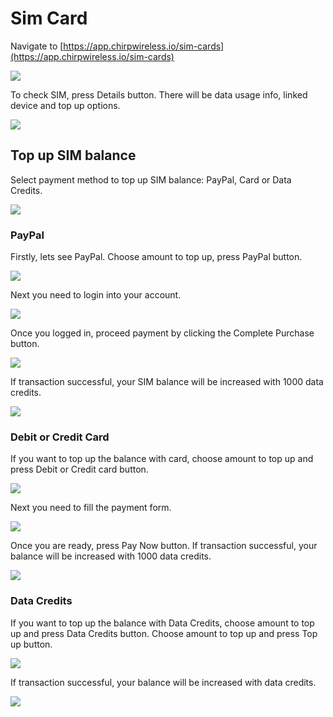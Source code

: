 # Sim Card

Navigate to [https://app.chirpwireless.io/sim-cards](https://app.chirpwireless.io/sim-cards)

![](<../.gitbook/assets/1 (2).png>)

To check SIM, press Details button. There will be data usage info, linked device and top up options.

![](<../.gitbook/assets/2 (1).png>)

## Top up SIM balance

Select payment method to top up SIM balance: PayPal, Card or Data Credits.

![](<../.gitbook/assets/3 (2).png>)

### PayPal

Firstly, lets see PayPal. Choose amount to top up, press PayPal button.

![](../.gitbook/assets/3_1.png)

Next you need to login into your account.

![](<../.gitbook/assets/4 (2).png>)

Once you logged in, proceed payment by clicking the Complete Purchase button.

![](<../.gitbook/assets/5 (2).png>)

If transaction successful, your SIM balance will be increased with 1000 data credits.

![](<../.gitbook/assets/6 (2).png>)

### Debit or Credit Card

If you want to top up the balance with card, choose amount to top up and press Debit or Credit card button.

![](<../.gitbook/assets/7 (2).png>)

Next you need to fill the payment form.

![](<../.gitbook/assets/8 (2).png>)

Once you are ready, press Pay Now button. If transaction successful, your balance will be increased with 1000 data credits.

![](<../.gitbook/assets/9 (1).png>)

### Data Credits

If you want to top up the balance with Data Credits, choose amount to top up and press Data Credits button. Choose amount to top up and press Top up button.

![](<../.gitbook/assets/10 (1).png>)

If transaction successful, your balance will be increased with data credits.

![](../.gitbook/assets/11.png)
